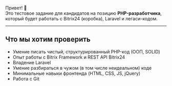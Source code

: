Привет! 👋  
Это тестовое задание для кандидатов на позицию **PHP-разработчика**, который будет работать с Bitrix24 (коробка), Laravel и легаси-кодом.

---

## Что мы хотим проверить

- Умение писать чистый, структурированный PHP-код (ООП, SOLID)
- Опыт работы с Bitrix Framework и REST API Bitrix24
- Владение Laravel
- Умение разбираться в чужом (в том числе неидеальном) коде
- Минимальные навыки фронтенда (HTML, CSS, JS, jQuery)
- Работа с Git
